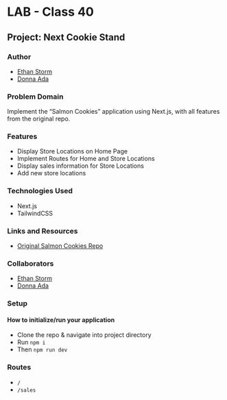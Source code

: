 # LAB - Class 40

## Project: Next Cookie Stand

### Author

- [Ethan Storm](https://github.com/ShadowDraco)
- [Donna Ada](https://github.com/donnaada)

### Problem Domain

Implement the “Salmon Cookies” application using Next.js, with all features from the original repo.

### Features

- Display Store Locations on Home Page
- Implement Routes for Home and Store Locations
- Display sales information for Store Locations
- Add new store locations

### Technologies Used

- Next.js
- TailwindCSS

### Links and Resources

- [Original Salmon Cookies Repo](https://github.com/donnaada/cookie-stand)

### Collaborators

- [Ethan Storm](https://github.com/ShadowDraco)
- [Donna Ada](https://github.com/donnaada)

### Setup

#### How to initialize/run your application

- Clone the repo & navigate into project directory
- Run `npm i`
- Then `npm run dev`

### Routes

- `/`
- `/sales`
